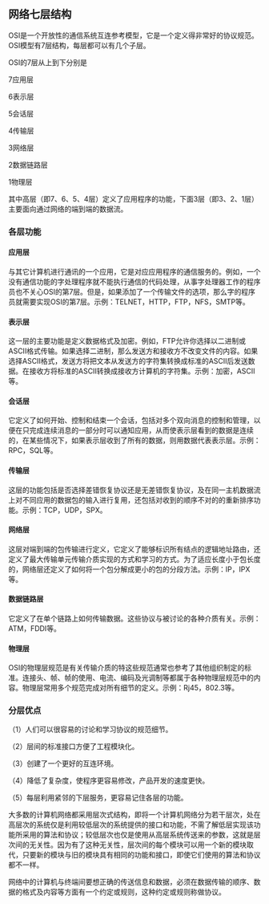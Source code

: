 ## 网络七层结构

OSI是一个开放性的通信系统互连参考模型，它是一个定义得非常好的协议规范。OSI模型有7层结构，每层都可以有几个子层。

OSI的7层从上到下分别是

7应用层

6表示层

5会话层

4传输层

3网络层

2数据链路层

1物理层

其中高层（即7、6、5、4层）定义了应用程序的功能，下面3层（即3、2、1层）主要面向通过网络的端到端的数据流。

### 各层功能

#### 应用层

与其它计算机进行通讯的一个应用，它是对应应用程序的通信服务的。例如，一个没有通信功能的字处理程序就不能执行通信的代码处理，从事字处理器工作的程序员也不关心OSI的第7层。但是，如果添加了一个传输文件的选项，那么字的程序员就需要实现OSI的第7层。示例：TELNET，HTTP，FTP，NFS，SMTP等。

#### 表示层

这一层的主要功能是定义数据格式及加密。例如，FTP允许你选择以二进制或ASCII格式传输。如果选择二进制，那么发送方和接收方不改变文件的内容。如果选择ASCII格式，发送方将把文本从发送方的字符集转换成标准的ASCII后发送数据。在接收方将标准的ASCII转换成接收方计算机的字符集。示例：加密，ASCII等。

#### 会话层

它定义了如何开始、控制和结束一个会话，包括对多个双向消息的控制和管理，以便在只完成连续消息的一部分时可以通知应用，从而使表示层看到的数据是连续的，在某些情况下，如果表示层收到了所有的数据，则用数据代表表示层。示例：RPC，SQL等。

#### 传输层

这层的功能包括是否选择差错恢复协议还是无差错恢复协议，及在同一主机数据流上对不同应用的数据包的输入进行复用，还包括对收到的顺序不对的的重新排序功能。示例：TCP，UDP，SPX。

#### 网络层

这层对端到端的包传输进行定义，它定义了能够标识所有结点的逻辑地址路由，还定义了最大传输单元传输介质实现的方式和学习的方式。为了适应长度小于包长度的，网络层还定义了如何将一个包分解成更小的包的分段方法。示例：IP，IPX等。

#### 数据链路层

它定义了在单个链路上如何传输数据。这些协议与被讨论的各种介质有关。示例：ATM，FDDI等。

#### 物理层

OSI的物理层规范是有关传输介质的特这些规范通常也参考了其他组织制定的标准。连接头、帧、帧的使用、电流、编码及光调制等都属于各种物理层规范中的内容。物理层常用多个规范完成对所有细节的定义。示例：Rj45，802.3等。

### 分层优点

（1）人们可以很容易的讨论和学习协议的规范细节。

（2）层间的标准接口方便了工程模块化。

（3）创建了一个更好的互连环境。

（4）降低了复杂度，使程序更容易修改，产品开发的速度更快。

（5）每层利用紧邻的下层服务，更容易记住各层的功能。

大多数的计算机网络都采用层次式结构，即将一个计算机网络分为若干层次，处在高层次的系统仅是利用较低层次的系统提供的接口和功能，不需了解低层实现该功能所采用的算法和协议；较低层次也仅是使用从高层系统传送来的参数，这就是层次间的无关性。因为有了这种无关性，层次间的每个模块可以用一个新的模块取代，只要新的模块与旧的模块具有相同的功能和接口，即使它们使用的算法和协议都不一样。

网络中的计算机与终端间要想正确的传送信息和数据，必须在数据传输的顺序、数据的格式及内容等方面有一个约定或规则，这种约定或规则称做协议。

